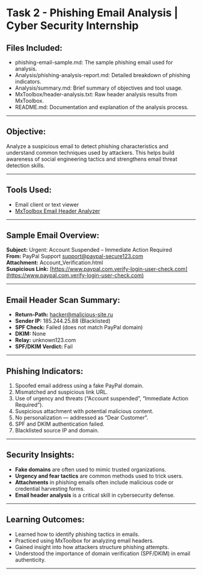 # Task 2 - Phishing Email Analysis | Cyber Security Internship

## Files Included:

- phishing-email-sample.md: The sample phishing email used for analysis.
- Analysis/phishing-analysis-report.md: Detailed breakdown of phishing indicators.
- Analysis/summary.md: Brief summary of objectives and tool usage.
- MxToolbox/header-analysis.txt: Raw header analysis results from MxToolbox.
- README.md: Documentation and explanation of the analysis process.

---

## Objective:

Analyze a suspicious email to detect phishing characteristics and understand common techniques used by attackers. This helps build awareness of social engineering tactics and strengthens email threat detection skills.

---

## Tools Used:

- Email client or text viewer
- [MxToolbox Email Header Analyzer](https://mxtoolbox.com/EmailHeaders.aspx)

---

## Sample Email Overview:

**Subject:** Urgent: Account Suspended – Immediate Action Required  
**From:** PayPal Support <support@paypal-secure123.com>  
**Attachment:** Account_Verification.html  
**Suspicious Link:** [https://www.paypal.com.verify-login-user-check.com](https://www.paypal.com.verify-login-user-check.com)

---

## Email Header Scan Summary:

- **Return-Path:** hacker@malicious-site.ru  
- **Sender IP:** 185.244.25.88 (Blacklisted)  
- **SPF Check:** Failed (does not match PayPal domain)  
- **DKIM:** None  
- **Relay:** unknown123.com  
- **SPF/DKIM Verdict:** Fail

---

## Phishing Indicators:

1. Spoofed email address using a fake PayPal domain.
2. Mismatched and suspicious link URL.
3. Use of urgency and threats (“Account suspended”, “Immediate Action Required”).
4. Suspicious attachment with potential malicious content.
5. No personalization — addressed as “Dear Customer”.
6. SPF and DKIM authentication failed.
7. Blacklisted source IP and domain.

---

## Security Insights:

- **Fake domains** are often used to mimic trusted organizations.
- **Urgency and fear tactics** are common methods used to trick users.
- **Attachments** in phishing emails often include malicious code or credential harvesting forms.
- **Email header analysis** is a critical skill in cybersecurity defense.

---

## Learning Outcomes:

- Learned how to identify phishing tactics in emails.
- Practiced using MxToolbox for analyzing email headers.
- Gained insight into how attackers structure phishing attempts.
- Understood the importance of domain verification (SPF/DKIM) in email authenticity.

---
